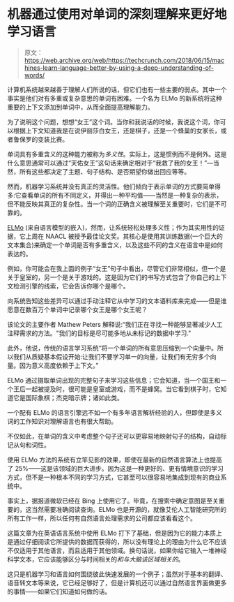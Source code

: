 # 机器通过使用对单词的深刻理解来更好地学习语言

> 原文：<https://web.archive.org/web/https://techcrunch.com/2018/06/15/machines-learn-language-better-by-using-a-deep-understanding-of-words/>

计算机系统越来越善于理解人们所说的话，但它们也有一些主要的弱点。其中一个事实是他们对有多重或复杂意思的单词有困难。一个名为 ELMo 的新系统将这种重要的上下文添加到单词中，从而全面提高理解能力。

为了说明这个问题，想想“女王”这个词。当你和我说话的时候，我说这个词，你可以根据上下文知道我是在说伊丽莎白女王，还是棋子，还是一个蜂巢的女家长，或者鲁保罗的变装比赛。

单词具有多重含义的这种能力被称为*多义性*。实际上，这是惯例而不是例外。这是什么意思通常可以通过“天佑女王”这句话来确定相对于“我救了我的女王！”—当然，所有这些都决定了主题、句子结构、是否期望你做出回应等等。

然而，机器学习系统并没有真正的灵活性。他们倾向于表示单词的方式要简单得多:它查看单词的所有不同定义，并得出一种平均值——当然是一种复杂的表示，但不能反映其真正的复杂性。当一个词的正确含义被理解至关重要时，它们是不可靠的。

[ELMo](https://web.archive.org/web/20230315095320/https://arxiv.org/abs/1802.05365) (来自语言模型的嵌入)，然而，让系统轻松处理多义性；作为其实用性的证据，它上周在 NAACL 被授予最佳论文奖。其核心是使用其训练数据(一个巨大的文本集合)来确定一个单词是否有多重含义，以及这些不同的含义在语言中是如何表达的。

例如，你可能会在我上面的例子“女王”句子中看出，尽管它们非常相似，但一个是关于皇室的，另一个是关于游戏的。这是因为它们的书写方式包含了你自己的上下文检测引擎的线索，它会告诉你哪个是哪个。

向系统告知这些差异可以通过手动注释它从中学习的文本语料库来完成——但是谁愿意在数百万个单词中记录哪个女王是哪个女王呢？

该论文的主要作者 Mathew Peters 解释说:“我们正在寻找一种能够显著减少人工注释需求的方法。"我们的目标是尽可能多地从未标记的数据中学习."

此外，他说，传统的语言学习系统“将一个单词的所有意思压缩到一个向量中。所以我们从质疑基本假设开始:让我们不要学习单一的向量，让我们有无穷多个向量。因为意义高度依赖于上下文。”

ELMo 通过摄取单词出现的完整句子来学习这些信息；它会知道，当一个国王和一个王后一起被提及时，很可能是皇室或游戏，而不是蜂窝。当它看到棋子时，它知道它是国际象棋；杰克暗示牌；诸如此类。

一个配有 ELMo 的语言引擎远不如一个有多年语言解析经验的人，但即使是多义词的工作知识对理解语言也有很大帮助。

不仅如此，在单词的含义中考虑整个句子还可以更容易地映射句子的结构，自动标记从句和词性。

使用 ELMo 方法的系统有立竿见影的效果，即使在最新的自然语言算法上也提高了 25%——这是该领域的巨大进步。因为这是一种更好的、更有情境意识的学习方式，但不是一种根本不同的学习方式，它甚至可以很容易地集成到现有的商业系统中。

事实上，据报道微软已经在 Bing 上使用它了。毕竟，在搜索中确定意图是至关重要的，这当然需要准确阅读查询。ELMo 也是开源的，就像艾伦人工智能研究所的所有工作一样，所以任何有自然语言处理需求的公司都应该看看这个。

这篇文章为在英语语言系统中使用 ELMo 打下了基础，但是因为它的能力本质上是通过仔细阅读它所提供的数据而获得的，所以没有理论上的理由为什么它不应该不仅适用于其他语言，而且适用于其他领域。换句话说，如果你给它输入一堆神经科学文本，它应该能够区分与时间相关的*和与大脑该区域相关的*。

这只是机器学习和语言如何围绕彼此快速发展的一个例子；虽然对于基本的翻译、语音转文本等来说，它已经足够好了，但是计算机还可以通过自然语言界面做更多的事情——如果它们知道如何做的话。
